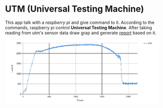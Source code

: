 # UTM (Universal Testing Machine) 

This app talk with a *raspberry pi* and give command to it. According to the commands, raspberry pi control **Universal Testing Machine**. 
After taking reading from utm's sensor data draw grap and generate [report](https://github.com/khabib97/utm/blob/master/report-output.xlsx) based on it.

![utm image output](https://github.com/khabib97/utm/blob/master/image-output.jpg)

